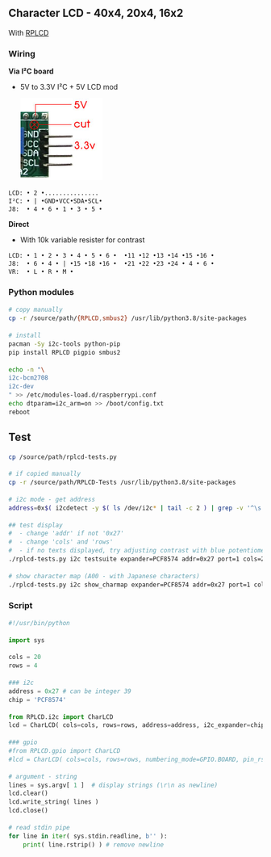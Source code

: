 ## Character LCD - 40x4, 20x4, 16x2

With [RPLCD](https://github.com/dbrgn/RPLCD)

### Wiring
**Via I²C board**
- 5V to 3.3V I²C + 5V LCD mod  

	![i2c](https://github.com/rern/rAudio-addons/raw/main/LCD_Character/i2c_backpack_mod.jpg)

```
LCD: • 2 •...............
I²C: • | •GND•VCC•SDA•SCL•
J8:  • 4 • 6 • 1 • 3 • 5 •
```
**Direct**
- With 10k variable resister for contrast
```
LCD: • 1 • 2 • 3 • 4 • 5 • 6 •  •11 •12 •13 •14 •15 •16 •
J8:  • 6 • 4 • | •15 •18 •16 •  •21 •22 •23 •24 • 4 • 6 •
VR:  • L • R • M •
```

### Python modules
```sh
# copy manually
cp -r /source/path/{RPLCD,smbus2} /usr/lib/python3.8/site-packages

# install
pacman -Sy i2c-tools python-pip
pip install RPLCD pigpio smbus2

echo -n "\
i2c-bcm2708
i2c-dev
" >> /etc/modules-load.d/raspberrypi.conf
echo dtparam=i2c_arm=on >> /boot/config.txt
reboot
```

## Test 
```sh
cp /source/path/rplcd-tests.py

# if copied manually
cp -r /source/path/RPLCD-Tests /usr/lib/python3.8/site-packages

# i2c mode - get address
address=0x$( i2cdetect -y $( ls /dev/i2c* | tail -c 2 ) | grep -v '^\s' | cut -d' ' -f2- | tr -d ' \-' | grep . )

## test display
#  - change 'addr' if not '0x27'
#  - change 'cols' and 'rows'
#  - if no texts displayed, try adjusting contrast with blue potentiometer on i2c board
./rplcd-tests.py i2c testsuite expander=PCF8574 addr=0x27 port=1 cols=20 rows=4

# show character map (A00 - with Japanese characters)
./rplcd-tests.py i2c show_charmap expander=PCF8574 addr=0x27 port=1 cols=20 rows=4
```

### Script
```py
#!/usr/bin/python

import sys

cols = 20
rows = 4

### i2c
address = 0x27 # can be integer 39
chip = 'PCF8574'

from RPLCD.i2c import CharLCD
lcd = CharLCD( cols=cols, rows=rows, address=address, i2c_expander=chip )

### gpio
#from RPLCD.gpio import CharLCD
#lcd = CharLCD( cols=cols, rows=rows, numbering_mode=GPIO.BOARD, pin_rs=15, pin_rw=18, pin_e=16, pins_data=[21, 22, 23, 24] )

# argument - string
lines = sys.argv[ 1 ]  # display strings (\r\n as newline)
lcd.clear()
lcd.write_string( lines )
lcd.close()

# read stdin pipe
for line in iter( sys.stdin.readline, b'' ):
    print( line.rstrip() ) # remove newline
```
